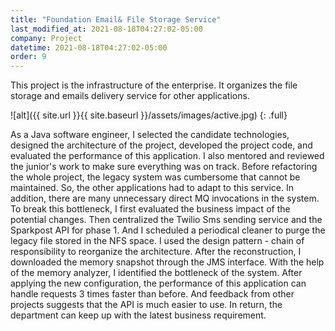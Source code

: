 ```yaml
---
title: "Foundation Email& File Storage Service"
last_modified_at: 2021-08-18T04:27:02-05:00
company: Project
datetime: 2021-08-18T04:27:02-05:00
order: 9
---
```


This project is the infrastructure of the enterprise. It organizes the file storage and emails delivery service for other applications.  

![alt]({{ site.url }}{{ site.baseurl }}/assets/images/active.jpg)
{: .full}

As a Java software engineer, I selected the candidate technologies, designed the architecture of the project, developed the project code, and evaluated the performance of this application. I also mentored and reviewed the junior's work to make sure everything was on track. Before refactoring the whole project, the legacy system was cumbersome that cannot be maintained. So, the other applications had to adapt to this service. In addition, there are many unnecessary direct MQ invocations in the system. To break this bottleneck, I first evaluated the business impact of the potential changes. Then centralized the Twilio Sms sending service and the Sparkpost API for phase 1. And I scheduled a periodical cleaner to purge the legacy file stored in the NFS space. I used the design pattern - chain of responsibility to reorganize the architecture. After the reconstruction, I downloaded the memory snapshot through the JMS interface. With the help of the memory analyzer, I identified the bottleneck of the system. After applying the new configuration, the performance of this application can handle requests 3 times faster than before. And feedback from other projects suggests that the API is much easier to use. In return, the department can keep up with the latest business requirement.
